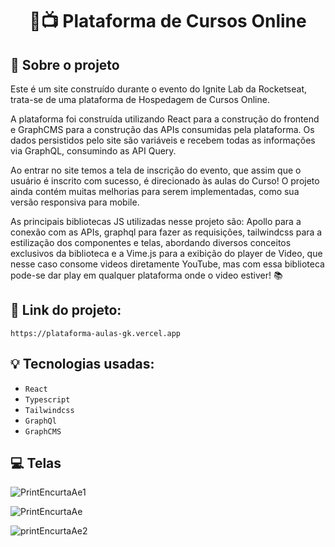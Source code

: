 <h1 align="center">
  🔗📺 Plataforma de Cursos Online
</h1>

## :rocket: Sobre o projeto

Este é um site construído durante o evento do Ignite Lab da Rocketseat, trata-se de uma plataforma de Hospedagem de Cursos Online.

A plataforma foi construída utilizando React para a construção do frontend e GraphCMS para a construção das APIs consumidas pela plataforma. Os dados persistidos pelo site são variáveis e recebem todas as informações via GraphQL, consumindo as API Query.

Ao entrar no site temos a tela de inscrição do evento, que assim que o usuário é inscrito com sucesso, é direcionado às aulas do Curso! O projeto ainda contém muitas melhorias para serem implementadas, como sua versão responsiva para mobile.

As principais bibliotecas JS utilizadas nesse projeto são: Apollo para a conexão com as APIs, graphql para fazer as requisições, tailwindcss para a estilização dos componentes e telas, abordando diversos conceitos exclusivos da biblioteca e a Vime.js para a exibição do player de Video, que nesse caso consome videos diretamente YouTube, mas com essa biblioteca pode-se dar play em qualquer plataforma onde o video estiver! 📚

## :link: Link do projeto:

    https://plataforma-aulas-gk.vercel.app

## :bulb: Tecnologias usadas:

- `React`
- `Typescript`
- `Tailwindcss`
- `GraphQl`
- `GraphCMS`

## :computer: Telas

![PrintEncurtaAe1](https://user-images.githubusercontent.com/87530595/176568055-c17d5d52-7714-4e99-a911-3aeed2be51ad.png)

![PrintEncurtaAe](https://user-images.githubusercontent.com/87530595/176568071-aae92554-79f5-4c2c-b17b-a2268738d7f4.png)

![printEncurtaAe2](https://user-images.githubusercontent.com/87530595/176568074-b8455c97-6bbd-4958-89df-1e8b636e498d.png)
